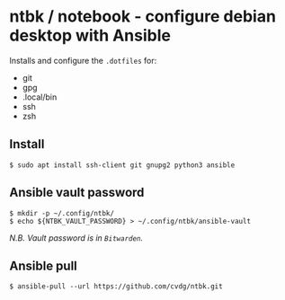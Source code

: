 # ntbk / notebook - configure debian desktop with Ansible

Installs and configure the `.dotfiles` for:

- git
- gpg
- .local/bin
- ssh
- zsh

## Install

```shell
$ sudo apt install ssh-client git gnupg2 python3 ansible
```

## Ansible vault password

```shell
$ mkdir -p ~/.config/ntbk/
$ echo ${NTBK_VAULT_PASSWORD} > ~/.config/ntbk/ansible-vault
```

_N.B. Vault password is in `Bitwarden`._

## Ansible pull

```shell
$ ansible-pull --url https://github.com/cvdg/ntbk.git
```
